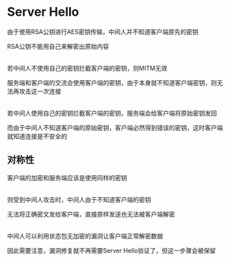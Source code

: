 # Server Hello
由于使用RSA公钥进行AES密钥传输，中间人并不知道客户端原先的密钥

RSA公钥不能用自己来解密出原始内容

\
若中间人不使用自己的密钥拦截客户端的密钥，则MITM无效

服务端和客户端的交流会使用客户端的密钥，由于本身就不知道客户端密钥，则无法再攻击这一次连接

\
若中间人使用自己的密钥拦截客户端的密钥，服务端会给客户端将原始密钥发回

而由于中间人不知道客户端的原始密钥，客户端必然得到错误的密钥，这时客户端就知道连接是不安全的

## 对称性
客户端的加密和服务端应该是使用同样的密钥

\
则受到中间人攻击时，中间人由于不知道客户端的密钥

无法将正确密文发给客户端，直接原样发送也无法被客户端解密

\
中间人可以利用状态包无加密的漏洞让客户端正常解密数据

因此需要注意，漏洞修复就不再需要Server Hello验证了，但这一步骤会被保留